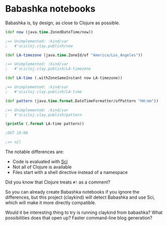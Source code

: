 # Babashka notebooks

Babashka is, by design, as close to Clojure as possible.

```clojure
(def now (java.time.ZonedDateTime/now))

;=> Unimplemented: :kind/var
;   #'scicloj.clay.publish/now
```

```clojure
(def LA-timezone (java.time.ZoneId/of "America/Los_Angeles"))

;=> Unimplemented: :kind/var
;   #'scicloj.clay.publish/LA-timezone
```

```clojure
(def LA-time (.withZoneSameInstant now LA-timezone))

;=> Unimplemented: :kind/var
;   #'scicloj.clay.publish/LA-time
```

```clojure
(def pattern (java.time.format.DateTimeFormatter/ofPattern "HH:mm"))

;=> Unimplemented: :kind/var
;   #'scicloj.clay.publish/pattern
```

```clojure
(println (.format LA-time pattern))

;OUT 19:00

;=> nil
```

The notable differences are:

* Code is evaluated with [Sci](https://github.com/babashka/SCI)
* Not all of Clojure is available
* Files start with a shell directive instead of a namespace

Did you know that Clojure treats `#!` as a comment?

So you can already create Babashka notebooks if you ignore the differences,
but this project (claykind) will detect Babashka and use Sci,
which will make it more directly compatible.

Would it be interesting thing to try is running claykind from babashka?
What possibilities does that open up?
Faster command-line blog generation?
